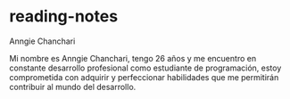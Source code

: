 # reading-notes

Anngie Chanchari

Mi nombre es Anngie Chanchari, tengo 26 años y me encuentro en constante desarrollo profesional como estudiante de programación, estoy comprometida con adquirir y perfeccionar habilidades que me permitirán contribuir al mundo del desarrollo.

